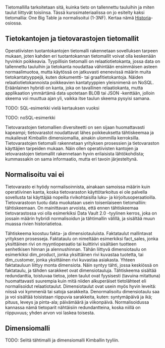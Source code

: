 Tietomallilla tarkoitetaan sitä, kuinka tieto on tallennettu tauluihin ja miten taulut liittyvät toisiinsa. Tässä kurssimateriaalissa on jo esitelty kaksi tietomallia: One Big Table ja normalisoitui (1-3NF). Kertaa nämä [Historia](../data_alustat/historia.md)-osiossa.



## Tietokantojen ja tietovarastojen tietomallit

Operatiivisten tuotantokantojen tietomalli rakennetaan sovelluksen tarpeen mukaan, joten kahden eri tuotantokannan tietomallit voivat olla keskenään hyvinkin poikkeavia. Tyypillisin tietomalli on relaatiotietokanta, jossa data on tallennettu tauluihin ja tietokanta noudattaa vähintään ensimmäisen asteen normaalimuotoa, mutta käytössä on jatkuvasti enenevissä määrin muita tietokantatyyppejä, kuten dokumentti- tai graafitietokantoja. Näiden relaatiotietokannoista poikkeavien kantatyyppien yleisnimenä on NoSQL. Eräänlainen hybridi on kanta, joka on tavallinen relaatiokanta, mutta applikaation ymmärtämä data upotetaan BLOB tai JSON -kenttään, jolloin skeema voi muuttua ajan yli, vaikka itse taulun skeema pysyisi samana.

TODO: SQL-esimerkki vielä kertauksen vuoksi

TODO: noSQL-esimerkki

Tietovarastojen tietomallien diversiteetti on sen sijaan huomattavasti kapeampi; tietovarastot noudattavat lähes poikkeuksetta tähtiskeemaa ja mukailevat Kimballin dimensiomallia, ainakin ulommilla kerroksilla. Tietovarastojen tietomalli rakennetaan yrityksen prosessien ja tietovaraston käyttäjien tarpeiden mukaan. Näin ollen operatiivisten kantojen ja ietovarastojen tietomallit rakennetaan hyvin erilaisista lähtökohdista; kummassakin on sama informaatio, mutta eri tavoin järjesteltynä.



## Normalisoitu vai ei

Tietovarasto ei hyödy normalisoinnista, ainakaan samoissa määrin kuin operatiivinen kanta, koska tietovaraston käyttötarkoitus ei ole palvella sovellusta tai käyttäjää nopeilla rivikohtaisilla luku- ja kirjoitusoperaatioilla. Tietovarastoon tuotu data muokataan usein toisenlaiseen tietomalliin: tähtiskeemaan. On mainittavan arvoista, että ennen tähtiskeemaa tietovarastossa voi olla esimerkiksi Data Vault 2.0 -tyylinen kerros, joka on jossain määrin hybridi normalisoidun ja tähtimallin välillä, ja sisältää muun muassa rivien historiatietoa.

Tähtiskeema koostuu fakta- ja dimensiotauluista. Faktataulut mallintavat yrityksen prosesseja. Faktataulu on nimeltään esimerkiksi  fact_sales, jonka yksittäinen rivi on myyntioperaatio tai kuittirivi sisältäen tuotteen senhetkisen hinnan ja alennushinnan. Tähän liittyvä dimensiotaulu on esimerkiksi dim_product, jonka  yksittäinen rivi kuvastaa tuotetta, tai dim_customer, jonka yksittäinen rivi kuvastaa asiakasta.  Yhteen faktatauluun liittyy monta dimensiota. Näin syntyy tähti, jossa keskiössä on faktataulu, ja  tähden sarakkeet ovat dimensiotauluja. Tähtiskeema sisältää redundanttia, toistuvaa tietoa, joten taulut ovat fyysisesti (tavuina mitattuna) huomattavasti suurempia kuin mitä niiden alkuperäiset tietolähteet eli normalisoidut relaatiotaulut. Dimensiotaulut ovat usein myös hyvin leveitä:  niissä voi kymmeniä tai satoja sarakkeita. Denormalisoitu dimensiotaulu saa ja voi sisältää toisistaan riippuvia sarakkeita, kuten: syntymäpäivä ja ikä; pituus, leveys ja pinta-ala; päivämäärä ja  viikonpäivä. Normalisoidussa kannassa nämä tietoparit nähtäisiin redundantteina, koska niillä on riippuvuus; yhden arvon voi laskea toisesta.

## Dimensiomalli

TODO: Selitä tähtimalli ja dimensiomalli Kimballin tyyliin.